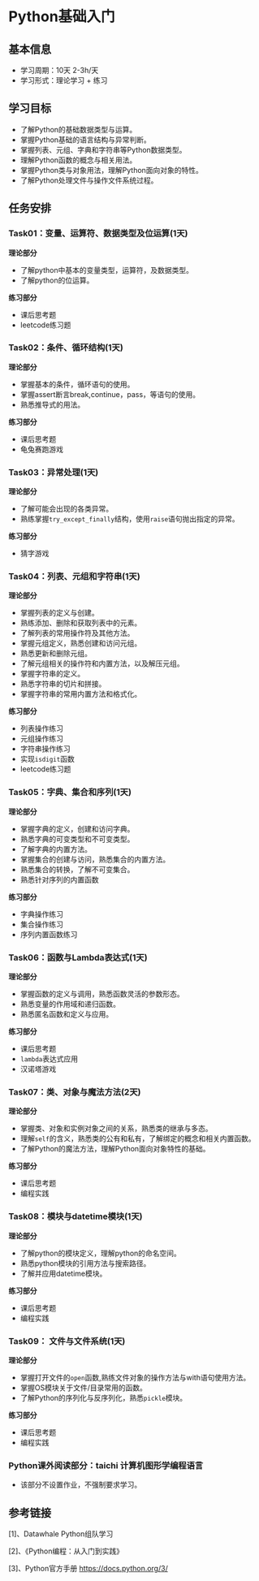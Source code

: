 # Python基础入门

## 基本信息

- 学习周期：10天 2-3h/天
- 学习形式：理论学习 + 练习

## 学习目标

- 了解Python的基础数据类型与运算。
- 掌握Python基础的语言结构与异常判断。
- 掌握列表、元组、字典和字符串等Python数据类型。
- 理解Python函数的概念与相关用法。
- 掌握Python类与对象用法，理解Python面向对象的特性。
- 了解Python处理文件与操作文件系统过程。

## 任务安排

### Task01：变量、运算符、数据类型及位运算(1天)

**理论部分**

- 了解python中基本的变量类型，运算符，及数据类型。
- 了解python的位运算。

**练习部分**

- 课后思考题
- leetcode练习题

### Task02：条件、循环结构(1天)

**理论部分**

- 掌握基本的条件，循环语句的使用。
- 掌握assert断言break,continue，pass，等语句的使用。
- 熟悉推导式的用法。

**练习部分**

- 课后思考题
- 龟兔赛跑游戏

### Task03：异常处理(1天)

**理论部分**

- 了解可能会出现的各类异常。
- 熟练掌握`try_except_finally`结构，使用`raise`语句抛出指定的异常。

**练习部分**

- 猜字游戏

### Task04：列表、元组和字符串(1天)

**理论部分**

- 掌握列表的定义与创建。
- 熟练添加、删除和获取列表中的元素。
- 了解列表的常用操作符及其他方法。
- 掌握元组定义，熟悉创建和访问元组。
- 熟悉更新和删除元组。
- 了解元组相关的操作符和内置方法，以及解压元组。
- 掌握字符串的定义。
- 熟悉字符串的切片和拼接。
- 掌握字符串的常用内置方法和格式化。

**练习部分**

- 列表操作练习
- 元组操作练习
- 字符串操作练习
- 实现`isdigit`函数
- leetcode练习题

### Task05：字典、集合和序列(1天)

**理论部分**

- 掌握字典的定义，创建和访问字典。
- 熟悉字典的可变类型和不可变类型。
- 了解字典的内置方法。
- 掌握集合的创建与访问，熟悉集合的内置方法。
- 熟悉集合的转换，了解不可变集合。
- 熟悉针对序列的内置函数

**练习部分**

- 字典操作练习
- 集合操作练习
- 序列内置函数练习

### Task06：函数与Lambda表达式(1天)

**理论部分**

- 掌握函数的定义与调用，熟悉函数灵活的参数形态。
- 熟悉变量的作用域和递归函数。
- 熟悉匿名函数和定义与应用。

**练习部分**

- 课后思考题
- `lambda`表达式应用
- 汉诺塔游戏

### Task07：类、对象与魔法方法(2天)

**理论部分**

- 掌握类、对象和实例对象之间的关系，熟悉类的继承与多态。
- 理解`self`的含义，熟悉类的公有和私有，了解绑定的概念和相关内置函数。
- 了解Python的魔法方法，理解Python面向对象特性的基础。

**练习部分**

- 课后思考题
- 编程实践

### Task08：模块与datetime模块(1天)

**理论部分**

- 了解python的模块定义，理解python的命名空间。
- 熟悉python模块的引用方法与搜索路径。
- 了解并应用datetime模块。

**练习部分**

- 课后思考题
- 编程实践

### Task09： 文件与文件系统(1天)

**理论部分**

- 掌握打开文件的`open`函数,熟练文件对象的操作方法与with语句使用方法。
- 掌握OS模块关于文件/目录常用的函数。
- 了解Python的序列化与反序列化，熟悉`pickle`模块。

**练习部分**

- 课后思考题
- 编程实践

### Python课外阅读部分：taichi 计算机图形学编程语言

- 该部分不设置作业，不强制要求学习。

## 参考链接

[1]、Datawhale Python组队学习

[2]、《Python编程：从入门到实践》

[3]、Python官方手册  https://docs.python.org/3/

